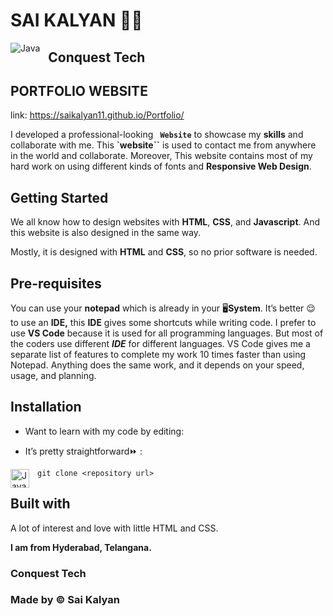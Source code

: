 # SAI KALYAN 🏋🏼

<img align="left" alt="Java"  style="padding-right:10px;" src="https://github.com/Saikalyan11/Portfolio/blob/master/Cover%20page.png" />

## **Conquest Tech**

## PORTFOLIO WEBSITE
link:  https://saikalyan11.github.io/Portfolio/

I developed a professional-looking **` Website`** to showcase my **skills** and collaborate with me.
This **`website``** is used to contact me from anywhere in the world and collaborate. Moreover, This website contains most of my hard work on using different kinds of fonts and **Responsive Web Design**.

## **Getting Started**

We all know how to design websites with **HTML**, **CSS**, and **Javascript**. And this website is also designed in the same way.

Mostly, it is designed with **HTML** and **CSS**, so no prior software is needed.

## **Pre-requisites**

You can use your **notepad** which is already in your 🖥️**System**.
It’s better 😌 to use an **IDE,** this **IDE** gives some shortcuts while writing code.
I prefer to use **VS Code** because it is used for all programming languages. But most of the coders use different **_IDE_** for different languages. VS Code gives me a separate list of features to complete my work 10 times faster than using Notepad.
Anything does the same work, and it depends on your speed, usage, and planning.


## **Installation**

- Want to learn with my code by editing:

- It’s pretty straightforward⏩ :

<img align="left" alt="Java" width="30px" style="padding-right:10px;" src="https://cdn.jsdelivr.net/gh/devicons/devicon/icons/git/git-original.svg" />
 
```git clone <repository url> ```

## **Built with**

A lot of interest and love with little HTML and CSS.

**I am from Hyderabad, Telangana.**

### **Conquest Tech**

### **Made by ©️ Sai Kalyan**

